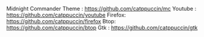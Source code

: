 Midnight Commander Theme : https://github.com/catppuccin/mc
Youtube  : https://github.com/catppuccin/youtube
Firefox: https://github.com/catppuccin/firefox
Btop: https://github.com/catppuccin/btop
Gtk : https://github.com/catppuccin/gtk

